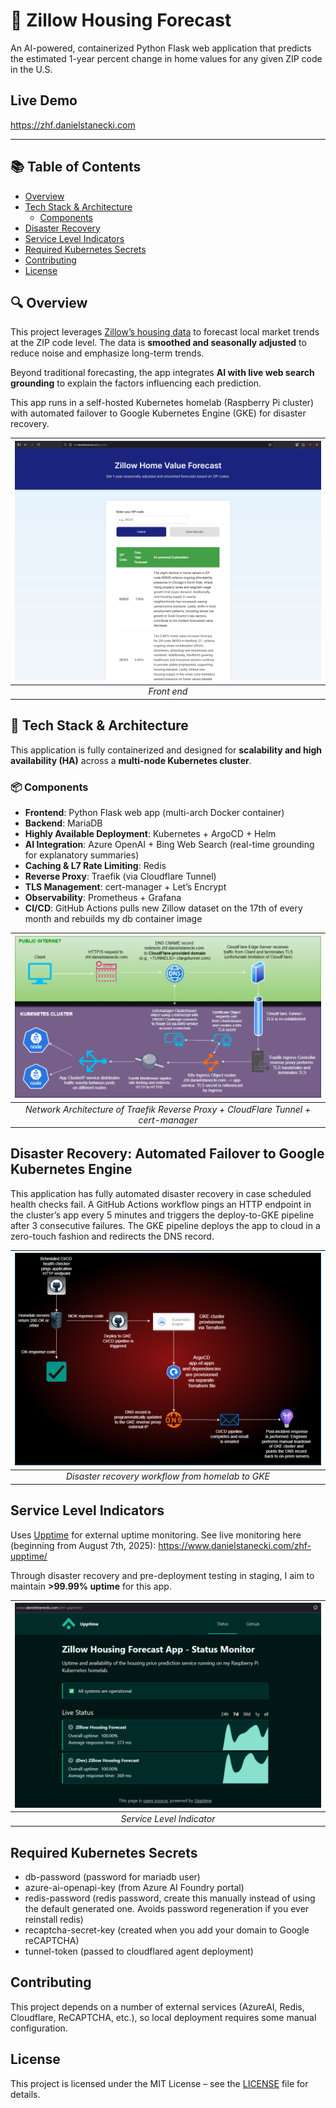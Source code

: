 # 🏡 Zillow Housing Forecast

An AI-powered, containerized Python Flask web application that predicts the estimated 1-year percent change in home values for any given ZIP code in the U.S.

## Live Demo

https://zhf.danielstanecki.com

---

## 📚 Table of Contents

- [Overview](#-overview)
- [Tech Stack & Architecture](#-tech-stack--architecture)
  - [Components](#-components)
- [Disaster Recovery](#disaster-recovery-automated-failover-to-google-kubernetes-engine)
- [Service Level Indicators](#service-level-indicators)
- [Required Kubernetes Secrets](#required-kubernetes-secrets)
- [Contributing](#contributing)
- [License](#license)

## 🔍 Overview

This project leverages [Zillow’s housing data](https://www.zillow.com/research/data/) to forecast local market trends at the ZIP code level. The data is **smoothed and seasonally adjusted** to reduce noise and emphasize long-term trends.

Beyond traditional forecasting, the app integrates **AI with live web search grounding** to explain the factors influencing each prediction.

This app runs in a self-hosted Kubernetes homelab (Raspberry Pi cluster) with automated failover to Google Kubernetes Engine (GKE) for disaster recovery.

| ![Front End](/images/frontend.png) |
|:--:| 
| *Front end* |

## 🧰 Tech Stack & Architecture

This application is fully containerized and designed for **scalability and high availability (HA)** across a **multi-node Kubernetes cluster**.

### 📦 Components

- **Frontend**: Python Flask web app (multi-arch Docker container)
- **Backend**: MariaDB
- **Highly Available Deployment**: Kubernetes + ArgoCD + Helm
- **AI Integration**: Azure OpenAI + Bing Web Search (real-time grounding for explanatory summaries)
- **Caching & L7 Rate Limiting**: Redis
- **Reverse Proxy**: Traefik (via Cloudflare Tunnel)
- **TLS Management**: cert-manager + Let’s Encrypt
- **Observability**: Prometheus + Grafana
- **CI/CD**: GitHub Actions pulls new Zillow dataset on the 17th of every month and rebuilds my db container image

| ![Architectural Diagram](/images/k8s-ingress-letsencrypt.drawio.png) |
|:--:| 
| *Network Architecture of Traefik Reverse Proxy + CloudFlare Tunnel + cert-manager* |

## Disaster Recovery: Automated Failover to Google Kubernetes Engine

This application has fully automated disaster recovery in case scheduled health checks fail. A GitHub Actions workflow pings an HTTP endpoint in the cluster’s app every 5 minutes and triggers the deploy-to-GKE pipeline after 3 consecutive failures. The GKE pipeline deploys the app to cloud in a zero-touch fashion and redirects the DNS record.

| ![disaster_recovery.drawio.png](/images/disaster_recovery.drawio.png) |
|:--:| 
| *Disaster recovery workflow from homelab to GKE* |

## Service Level Indicators

Uses [Upptime](https://upptime.js.org/) for external uptime monitoring. See live monitoring here (beginning from August 7th, 2025): https://www.danielstanecki.com/zhf-upptime/

Through disaster recovery and pre-deployment testing in staging, I aim to maintain **>99.99% uptime** for this app.

| ![upptime.png](/images/upptime.png) |
|:--:| 
| *Service Level Indicator* |

## Required Kubernetes Secrets

- db-password (password for mariadb user)
- azure-ai-openapi-key (from Azure AI Foundry portal)
- redis-password (redis password, create this manually instead of using the default generated one. Avoids password regeneration if you ever reinstall redis)
- recaptcha-secret-key (created when you add your domain to Google reCAPTCHA)
- tunnel-token (passed to cloudflared agent deployment)

## Contributing

This project depends on a number of external services (AzureAI, Redis, Cloudflare, ReCAPTCHA, etc.), so local deployment requires some manual configuration.

## License

This project is licensed under the MIT License – see the [LICENSE](./LICENSE) file for details.
